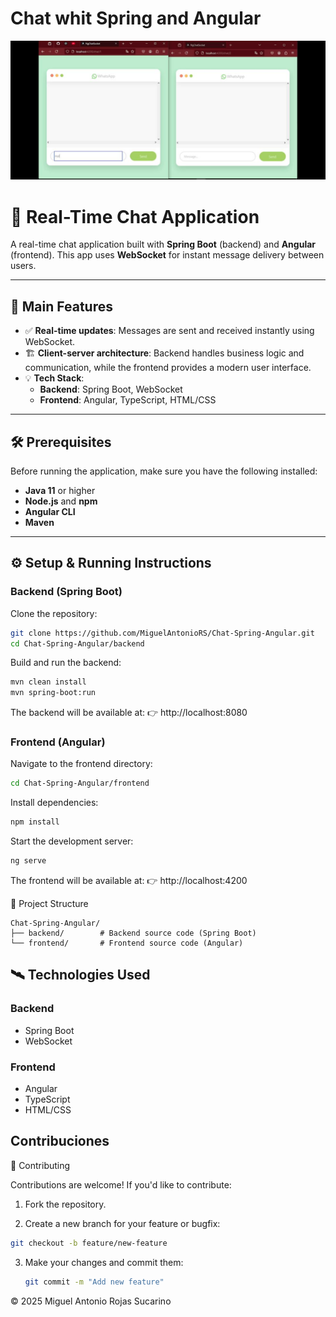 # Chat whit Spring and Angular

![Chat image](Chat.jpg)

# 🚀 Real-Time Chat Application

A real-time chat application built with **Spring Boot** (backend) and **Angular** (frontend). This app uses **WebSocket** for instant message delivery between users.

---
 
## 🧩 Main Features

- ✅ **Real-time updates**: Messages are sent and received instantly using WebSocket.
- 🏗️ **Client-server architecture**: Backend handles business logic and communication, while the frontend provides a modern user interface.
- 💡 **Tech Stack**:
  - **Backend**: Spring Boot, WebSocket
  - **Frontend**: Angular, TypeScript, HTML/CSS

---

## 🛠️ Prerequisites

Before running the application, make sure you have the following installed:

- **Java 11** or higher
- **Node.js** and **npm**
- **Angular CLI**
- **Maven**

---

## ⚙️ Setup & Running Instructions

### Backend (Spring Boot)

Clone the repository:
```bash
git clone https://github.com/MiguelAntonioRS/Chat-Spring-Angular.git 
cd Chat-Spring-Angular/backend
```
   
Build and run the backend:
   ```bash
   mvn clean install
   mvn spring-boot:run
   ```

The backend will be available at:
👉 http://localhost:8080 

### Frontend (Angular)

Navigate to the frontend directory:
   ```bash
   cd Chat-Spring-Angular/frontend
   ```

Install dependencies:
   ```bash
   npm install
   ```

Start the development server:
   ```bash
   ng serve
   ```

The frontend will be available at:
👉 http://localhost:4200

📁 Project Structure

```
Chat-Spring-Angular/
├── backend/        # Backend source code (Spring Boot)
└── frontend/       # Frontend source code (Angular)
```

## 🛰️ Technologies Used

### Backend
- Spring Boot
- WebSocket

### Frontend
- Angular
- TypeScript
- HTML/CSS

## Contribuciones

🤝 Contributing 

Contributions are welcome! If you'd like to contribute: 

  1. Fork the repository.
  
  2. Create a new branch for your feature or bugfix:
    
   ```bash
   git checkout -b feature/new-feature
   ```

3. Make your changes and commit them:

   ```bash
   git commit -m "Add new feature"
   ```
   
© 2025 Miguel Antonio Rojas Sucarino
